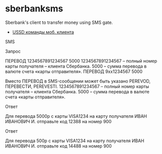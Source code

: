 # sberbanksms

Sberbank's client to transfer money using SMS gate.


- [USSD команды моб. клиента](https://docs.google.com/document/d/18z0JOxaSGA1zThvz8CO3H_L9TrqxN-e0eAevfTaf-wU/edit)

SMS

Запрос

ПЕРЕВОД 1234567891234567 5000
1234567891234567 – полный номер карты получателя – клиента Сбербанка. 5000 – сумма перевода в валюте счета «карты отправителя».
ПЕРЕВОД  9xx1234567 5000

Вместо ПЕРЕВОД в SMS-сообщении может быть указано PEREVOD, ПЕРЕВЕСТИ, PEREVESTI.
1234567891234567 – полный номер карты получателя – клиента Сбербанка. 5000 – сумма перевода в валюте счета «карты отправителя».

Ответ

Для перевода 5000р с карты VISA1234 на карту получателя ИВАН ИВАНОВИЧ И. отправьте код 12388 на номер 900

Ответ

Для перевода 500р с карты VISA1234 на карту получателя ИВАН ИВАНОВИЧ И. отправьте код 14488 на номер 900

